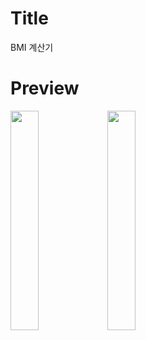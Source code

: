 # Title

BMI 계산기

# Preview

<img src = "https://user-images.githubusercontent.com/74343321/129668621-685ad04d-16e5-4b10-a544-62e72247e518.png" width="30%"> <img src = "https://user-images.githubusercontent.com/74343321/129668648-9f5af508-03b0-44a7-b21d-1efcb0f380af.png" width="30%">
